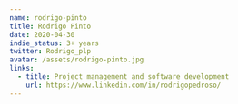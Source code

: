 ```yaml
---
name: rodrigo-pinto
title: Rodrigo Pinto
date: 2020-04-30
indie_status: 3+ years
twitter: Rodrigo_plp
avatar: /assets/rodrigo-pinto.jpg
links:
  - title: Project management and software development
    url: https://www.linkedin.com/in/rodrigopedroso/
---
```

